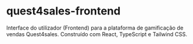 # quest4sales-frontend
Interface do utilizador (Frontend) para a plataforma de gamificação de vendas Quest4sales. Construído com React, TypeScript e Tailwind CSS.
